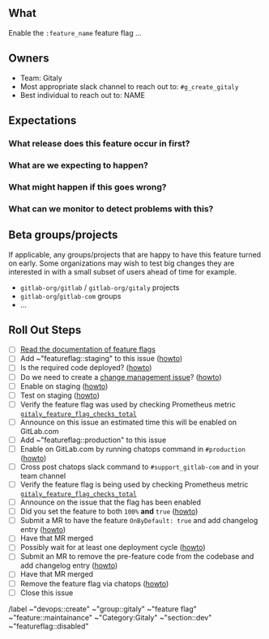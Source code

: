 <!-- Title suggestion: [Feature flag] Enable description of feature -->

## What

Enable the `:feature_name` feature flag ...

## Owners

- Team: Gitaly
- Most appropriate slack channel to reach out to: `#g_create_gitaly`
- Best individual to reach out to: NAME

## Expectations

### What release does this feature occur in first?

### What are we expecting to happen?

### What might happen if this goes wrong?

### What can we monitor to detect problems with this?

<!--

Which dashboards from https://dashboards.gitlab.net are most relevant?
Usually you'd just like a link to the method you're changing in the
dashboard at:

https://dashboards.gitlab.net/d/000000199/gitaly-feature-status

I.e.

1. Open that URL
2. Change "method" to your feature, e.g. UserDeleteTag
3. Copy/paste the URL & change gprd to gstd to monitor staging as well as prod

-->

## Beta groups/projects

If applicable, any groups/projects that are happy to have this feature turned on early. Some organizations may wish to test big changes they are interested in with a small subset of users ahead of time for example.

- `gitlab-org/gitlab` / `gitlab-org/gitaly` projects
- `gitlab-org`/`gitlab-com` groups
- ...

## Roll Out Steps

- [ ] [Read the documentation of feature flags](https://gitlab.com/gitlab-org/gitaly/-/blob/master/doc/PROCESS.md#feature-flags)
- [ ] Add ~"featureflag::staging" to this issue ([howto](https://gitlab.com/gitlab-org/gitaly/-/blob/master/doc/PROCESS.md#feature-flag-labels))
- [ ] Is the required code deployed? ([howto](https://gitlab.com/gitlab-org/gitaly/-/blob/master/doc/PROCESS.md#is-the-required-code-deployed))
- [ ] Do we need to create a [change management issue](https://about.gitlab.com/handbook/engineering/infrastructure/change-management/#feature-flags-and-the-change-management-process)? ([howto](https://gitlab.com/gitlab-org/gitaly/-/blob/master/doc/PROCESS.md#do-we-need-a-change-management-issue))
- [ ] Enable on staging ([howto](https://gitlab.com/gitlab-org/gitaly/-/blob/master/doc/PROCESS.md#enable-on-staging))
- [ ] Test on staging ([howto](https://gitlab.com/gitlab-org/gitaly/-/blob/master/doc/PROCESS.md#test-on-staging))
- [ ] Verify the feature flag was used by checking Prometheus metric [`gitaly_feature_flag_checks_total`](https://prometheus.gstg.gitlab.net/graph?g0.expr=sum%20by%20(flag)%20(rate(gitaly_feature_flag_checks_total%5B5m%5D))&g0.tab=1&g0.stacked=0&g0.range_input=1h)
- [ ] Announce on this issue an estimated time this will be enabled on GitLab.com
- [ ] Add ~"featureflag::production" to this issue
- [ ] Enable on GitLab.com by running chatops command in `#production` ([howto](https://gitlab.com/gitlab-org/gitaly/-/blob/master/doc/PROCESS.md#enable-in-production))
- [ ] Cross post chatops slack command to `#support_gitlab-com` and in your team channel
- [ ] Verify the feature flag is being used by checking Prometheus metric [`gitaly_feature_flag_checks_total`](https://prometheus.gprd.gitlab.net/graph?g0.expr=sum%20by%20(flag)%20(rate(gitaly_feature_flag_checks_total%5B5m%5D))&g0.tab=1&g0.stacked=0&g0.range_input=1h)
- [ ] Announce on the issue that the flag has been enabled
- [ ] Did you set the feature to both `100%` **and** `true` ([howto](https://gitlab.com/gitlab-org/gitaly/-/blob/master/doc/PROCESS.md#enable-in-production))
- [ ] Submit a MR to have the feature `OnByDefault: true` and add changelog entry ([howto](https://gitlab.com/gitlab-org/gitaly/-/blob/master/doc/PROCESS.md#feature-lifecycle-after-it-is-live))
- [ ] Have that MR merged
- [ ] Possibly wait for at least one deployment cycle ([howto](https://gitlab.com/gitlab-org/gitaly/-/blob/master/doc/PROCESS.md#two-phase-ruby-to-go-rollouts))
- [ ] Submit an MR to remove the pre-feature code from the codebase and add changelog entry ([howto](https://gitlab.com/gitlab-org/gitaly/-/blob/master/doc/PROCESS.md#feature-lifecycle-after-it-is-live))
- [ ] Have that MR merged
- [ ] Remove the feature flag via chatops ([howto](https://gitlab.com/gitlab-org/gitaly/-/blob/master/doc/PROCESS.md#remove-the-feature-flag-via-chatops))
- [ ] Close this issue

/label ~"devops::create" ~"group::gitaly" ~"feature flag" ~"feature::maintainance" ~"Category:Gitaly" ~"section::dev" ~"featureflag::disabled"
